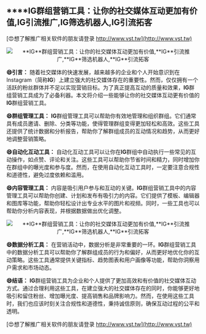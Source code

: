 ## ****IG**群组营销工具：让你的社交媒体互动更加有价值,**IG**引流推广,**IG**筛选机器人,**IG**引流拓客**

[😍想了解推广相关软件的朋友请登录 http://www.vst.tw](http://www.vst.tw)

 <center><img src="https://vst.tw/MP4/tuiguang/png/5.png" alt="**IG**群组营销工具：让你的社交媒体互动更加有价值,**IG**引流推广,**IG**筛选机器人,**IG**引流拓客"></center>

**😄引言：**
随着社交媒体的快速发展，越来越多的企业和个人开始意识到在Instagram（简称**IG**）上建立强大的社交媒体存在的重要性。然而，仅仅拥有一个活跃的粉丝群体并不足以实现营销目标。为了真正提高互动的质量和效果，**IG**群组营销工具成为了必备利器。本文将介绍一些能够让你的社交媒体互动更有价值的**IG**群组营销工具。

**😄群组管理工具：**
**IG**群组管理工具可以帮助你有效地管理和组织群组。它们通常具有成员邀请、删除、分类等功能，使得管理群组变得更加轻松和高效。这些工具还提供了统计数据和分析报告，帮助你了解群组成员的互动情况和趋势，从而更好地调整营销策略。

**😄自动化互动工具：**
自动化互动工具可以让你在**IG**群组中自动执行一些常见的互动操作，如点赞、评论和关注。这些工具可以帮助你节省时间和精力，同时增加你在群组中的曝光度和参与度。然而，在使用自动化互动工具时，一定要注意合规性和道德性，避免过度依赖和滥用。

**😄内容管理工具：**
内容是吸引用户参与和互动的关键。**IG**群组营销工具中的内容管理工具可以帮助你创建、计划和发布有吸引力的内容。它们提供了模板、编辑器和图库等功能，帮助你轻松设计出专业水平的图片和视频。同时，一些工具也可以帮助你分析内容表现，并根据数据做出优化调整。

 <center><img src="https://vst.tw/MP4/tuiguang/png/3.png" alt="**IG**群组营销工具：让你的社交媒体互动更加有价值,**IG**引流推广,**IG**筛选机器人,**IG**引流拓客"></center>

**😄数据分析工具：**
在营销活动中，数据分析是非常重要的一环。**IG**群组营销工具中的数据分析工具可以帮助你了解群组成员的行为和偏好，从而更好地优化你的互动策略。这些工具通常提供关键指标、趋势图表和用户画像等功能，帮助你洞察用户需求和市场动态。

**😄结语：**
**IG**群组营销工具为企业和个人提供了更加高效和有价值的社交媒体互动方式。通过合理利用这些工具，在建立强大的社交媒体存在的同时，你能够更好地吸引和留住粉丝、增加曝光度、提高销售和品牌影响力。然而，在使用这些工具时，我们也应该时刻关注合规性和道德性，秉持诚信原则，确保互动过程的公平和透明。

[😍想了解推广相关软件的朋友请登录 http://www.vst.tw](http://www.vst.tw)




